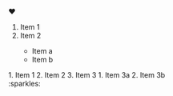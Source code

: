 :heart:
<ol>
   <li>Item 1</li>
   <li>Item 2</li>
   <ul>
      <li>Item a</li>
      <li>Item b</li>
   </ul>
</ol>
1. Item 1
2. Item 2
3. Item 3
   1. Item 3a
   2. Item 3b <br>
:sparkles:
